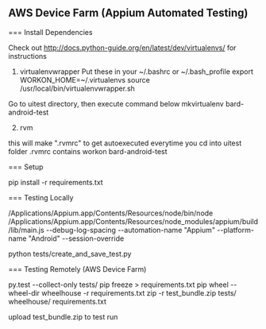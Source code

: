 AWS Device Farm (Appium Automated Testing)
---

=== Install Dependencies

Check out http://docs.python-guide.org/en/latest/dev/virtualenvs/ for instructions

1. virtualenvwrapper
  Put these in your ~/.bashrc or ~/.bash_profile
    export WORKON_HOME=~/.virtualenvs
    source /usr/local/bin/virtualenvwrapper.sh

  Go to uitest directory, then execute command below
    mkvirtualenv bard-android-test

2. rvm

  this will make ".rvmrc" to get autoexecuted everytime you cd into uitest folder
  .rvmrc contains
    workon bard-android-test

=== Setup

pip install -r requirements.txt


=== Testing Locally

/Applications/Appium.app/Contents/Resources/node/bin/node /Applications/Appium.app/Contents/Resources/node_modules/appium/build/lib/main.js --debug-log-spacing --automation-name "Appium" --platform-name "Android" --session-override

python tests/create_and_save_test.py


=== Testing Remotely (AWS Device Farm)

py.test --collect-only tests/
pip freeze > requirements.txt
pip wheel --wheel-dir wheelhouse -r requirements.txt
zip -r test_bundle.zip tests/ wheelhouse/ requirements.txt

upload test_bundle.zip to test run
